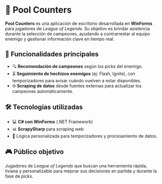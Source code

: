 # 🧠 Pool Counters

**Pool Counters** es una aplicación de escritorio desarrollada en **WinForms** para jugadores de *League of Legends*. Su objetivo es brindar asistencia durante la selección de campeones, ayudando a contrarrestar al equipo enemigo y gestionar información clave en tiempo real.

## 🎯 Funcionalidades principales

- 🔍 **Recomendación de campeones** según los picks del enemigo.
- ⏳ **Seguimiento de hechizos enemigos** (ej: Flash, Ignite), con temporizadores para avisar cuándo vuelven a estar disponibles.
- 🌐 **Scraping de datos** desde fuentes externas para actualizar los campeones automáticamente.

## 🛠️ Tecnologías utilizadas

- 💻 **C# con WinForms** (.NET Framework)
- 📊 **ScrapySharp** para scraping web
- 🧠 Lógica personalizada para temporizadores y procesamiento de datos.

## 🎮 Público objetivo

Jugadores de *League of Legends* que buscan una herramienta rápida, liviana y personalizable para mejorar sus decisiones en partida y durante la fase de picks.
